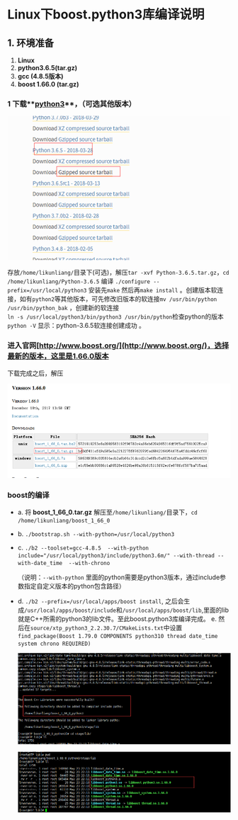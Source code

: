 # Linux下boost.python3库编译说明

## 1. 环境准备

  1. **Linux**
  2. **python3.6.5(tar.gz)**
  3. **gcc (4.8.5版本)**
  4. **boost 1.66.0 (tar.gz)**

### 1 下载**[python3](https://www.python.org/downloads/source/)**，（可选其他版本）

   ![python.png](./python.png)
   
  存放`/home/likunliang/`目录下(可选)，解压`tar -xvf Python-3.6.5.tar.gz`，`cd /home/likunliang/Python-3.6.5` 编译 `./configure --prefix=/usr/local/python3` 安装先`make` 然后再`make install` 。创建版本软连接，如有`python2`等其他版本，可先修改旧版本的软连接`mv /usr/bin/python /usr/bin/python_bak` ，创建新的软连接    
   `ln -s /usr/local/python3/bin/python3 /usr/bin/python`检查python的版本 `python -V`  显示：python-3.6.5软连接创建成功 。

### 进入官网[http://www.boost.org/](http://www.boost.org/)，选择最新的版本，这里是1.66.0版本
   
下载完成之后，解压

![boost.png](./boost.png)


### boost的编译

- a. 将 **boost_1_66_0.tar.gz** 解压至`/home/likunliang/`目录下，`cd /home/likunliang/boost_1_66_0`
- b. `./bootstrap.sh --with-python=/usr/local/python3`
- c. `./b2 --toolset=gcc-4.8.5  --with-python include="/usr/local/python3/include/python3.6m/" --with-thread --with-date_time  --with-chrono`

   （说明：`--with-python` 里面的python需要是python3版本，通过include参数指定自定义版本的python包含路径）
- d. `./b2 --prefix=/usr/local/apps/boost install`, 之后会生成`/usr/local/apps/boost/include`和`/usr/local/apps/boost/lib`,里面的lib就是C++所需的python3的lib文件。至此boost.python3库编译完成。
e. 然后在`source/xtp_python3_2.2.30.7/CMakeLists.txt`中设置`find_package(Boost 1.79.0 COMPONENTS python310 thread date_time system chrono REQUIRED)`

   ![finished1.png](./finished1.png)

   ![finished2.png](./finished2.png)

